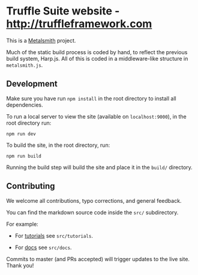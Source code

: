 # Truffle Suite website - http://truffleframework.com

This is a [Metalsmith](http://www.metalsmith.io/) project.

Much of the static build process is coded by hand, to reflect the previous build system, Harp.js. All of this is coded in a middleware-like structure in `metalsmith.js`.

## Development

Make sure you have run `npm install` in the root directory to install all dependencies.

To run a local server to view the site (available on `localhost:9000`), in the root directory run:

```
npm run dev
```

To build the site, in the root directory, run:

```
npm run build
```

Running the build step will build the site and place it in the `build/` directory.

## Contributing

We welcome all contributions, typo corrections, and general feedback.

You can find the markdown source code inside the `src/` subdirectory.

For example: 

* For [tutorials](http://truffleframework.com/tutorials) see `src/tutorials`.

* For [docs](http://truffleframework.com/docs) see `src/docs`.

Commits to master (and PRs accepted) will trigger updates to the live site. Thank you!